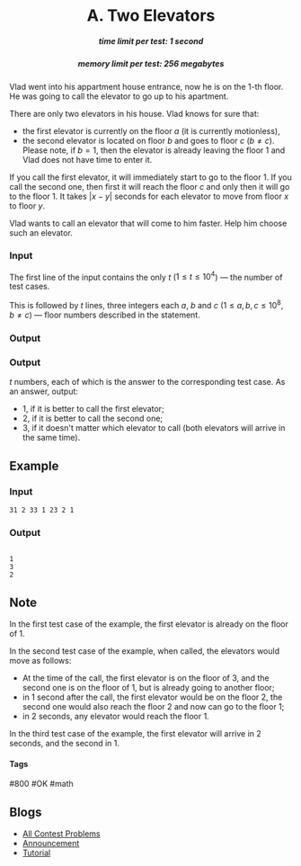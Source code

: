 <h1 style='text-align: center;'> A. Two Elevators</h1>

<h5 style='text-align: center;'>time limit per test: 1 second</h5>
<h5 style='text-align: center;'>memory limit per test: 256 megabytes</h5>

Vlad went into his appartment house entrance, now he is on the $1$-th floor. He was going to call the elevator to go up to his apartment.

There are only two elevators in his house. Vlad knows for sure that:

* the first elevator is currently on the floor $a$ (it is currently motionless),
* the second elevator is located on floor $b$ and goes to floor $c$ ($b \ne c$). Please note, if $b=1$, then the elevator is already leaving the floor $1$ and Vlad does not have time to enter it.

If you call the first elevator, it will immediately start to go to the floor $1$. If you call the second one, then first it will reach the floor $c$ and only then it will go to the floor $1$. It takes $|x - y|$ seconds for each elevator to move from floor $x$ to floor $y$.

Vlad wants to call an elevator that will come to him faster. Help him choose such an elevator.

### Input

The first line of the input contains the only $t$ ($1 \le t \le 10^4$) — the number of test cases.

This is followed by $t$ lines, three integers each $a$, $b$ and $c$ ($1 \le a, b, c \le 10^8$, $b \ne c$) — floor numbers described in the statement.

### Output

### Output

 $t$ numbers, each of which is the answer to the corresponding test case. As an answer, output:

* $1$, if it is better to call the first elevator;
* $2$, if it is better to call the second one;
* $3$, if it doesn't matter which elevator to call (both elevators will arrive in the same time).
## Example

### Input


```text
31 2 33 1 23 2 1
```
### Output

```text

1
3
2

```
## Note

In the first test case of the example, the first elevator is already on the floor of $1$.

In the second test case of the example, when called, the elevators would move as follows:

* At the time of the call, the first elevator is on the floor of $3$, and the second one is on the floor of $1$, but is already going to another floor;
* in $1$ second after the call, the first elevator would be on the floor $2$, the second one would also reach the floor $2$ and now can go to the floor $1$;
* in $2$ seconds, any elevator would reach the floor $1$.

In the third test case of the example, the first elevator will arrive in $2$ seconds, and the second in $1$.



#### Tags 

#800 #OK #math 

## Blogs
- [All Contest Problems](../Codeforces_Round_820_(Div._3).md)
- [Announcement](../blogs/Announcement.md)
- [Tutorial](../blogs/Tutorial.md)
